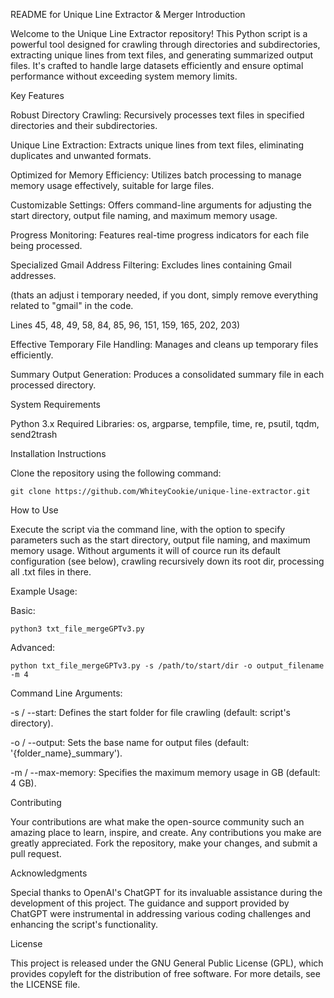 README for Unique Line Extractor & Merger
  Introduction

  Welcome to the Unique Line Extractor repository! This Python script is a powerful tool designed for crawling through directories and subdirectories, extracting unique lines from text files, and generating summarized output files. 
  It's crafted to handle large datasets efficiently and ensure optimal performance without exceeding system memory limits.
  
  Key Features

  Robust Directory Crawling: Recursively processes text files in specified directories and their subdirectories.
  
  Unique Line Extraction: Extracts unique lines from text files, eliminating duplicates and unwanted formats.
  
  Optimized for Memory Efficiency: Utilizes batch processing to manage memory usage effectively, suitable for large files.
  
  Customizable Settings: Offers command-line arguments for adjusting the start directory, output file naming, and maximum memory usage.
  
  Progress Monitoring: Features real-time progress indicators for each file being processed.
  
  Specialized Gmail Address Filtering: Excludes lines containing Gmail addresses. 
  
  (thats an adjust i temporary needed, if you dont, simply remove everything related to "gmail" in the code.
  
  Lines 45, 48, 49, 58, 84, 85, 96, 151, 159, 165, 202, 203)
  
  Effective Temporary File Handling: Manages and cleans up temporary files efficiently.
  
  Summary Output Generation: Produces a consolidated summary file in each processed directory.

System Requirements

  Python 3.x
  Required Libraries: os, argparse, tempfile, time, re, psutil, tqdm, send2trash

Installation Instructions

Clone the repository using the following command:

    git clone https://github.com/WhiteyCookie/unique-line-extractor.git

How to Use

  Execute the script via the command line, with the option to specify parameters such as the start directory, output file naming, and maximum memory usage. Without arguments it will of cource run its default configuration (see below),
  crawling recursively down its root dir, processing all .txt files in there.

Example Usage:

  Basic:

    python3 txt_file_mergeGPTv3.py

  Advanced:

    python txt_file_mergeGPTv3.py -s /path/to/start/dir -o output_filename -m 4

Command Line Arguments:

  -s / --start: Defines the start folder for file crawling (default: script's directory).
  
  -o / --output: Sets the base name for output files (default: '{folder_name}_summary').
  
  -m / --max-memory: Specifies the maximum memory usage in GB (default: 4 GB).



Contributing

  Your contributions are what make the open-source community such an amazing place to learn, inspire, and create. Any contributions you make are greatly appreciated. Fork the repository, make your changes, and submit a pull request.

Acknowledgments

  Special thanks to OpenAI's ChatGPT for its invaluable assistance during the development of this project. The guidance and support provided by ChatGPT were instrumental in addressing various coding challenges and enhancing the script's functionality.

License

  This project is released under the GNU General Public License (GPL), which provides copyleft for the distribution of free software. For more details, see the LICENSE file.
